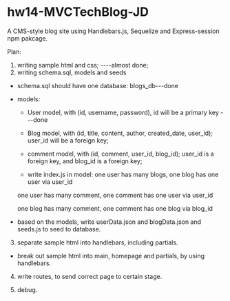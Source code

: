 # hw14-MVCTechBlog-JD

A CMS-style blog site using Handlebars.js, Sequelize and Express-session npm pakcage.

Plan:

1. writing sample html and css; ----almost done;
2. writing schema.sql, models and seeds

- schema.sql should have one database: blogs_db---done
- models:

  - User model, with (id, username, password), id will be a primary key
    ---done
  - Blog model, with (id, title, content, author, created_date, user_id); user_id will be a foreign key;
  - comment model, with (id, comment, user_id, blog_id);
    user_id is a foreign key, and blog_id is a foreign key;

  - write index.js in model:
    one user has many blogs,
    one blog has one user via user_id

  one user has many comment,
  one comment has one user via user_id

  one blog has many comment,
  one comment has one blog via blog_id

- based on the models, write userData.json and blogData.json and seeds.js to seed to database.

3. separate sample html into handlebars, including partials.

- break out sample html into main, homepage and partials, by using handlebars.

4. write routes, to send correct page to certain stage.

5. debug.
